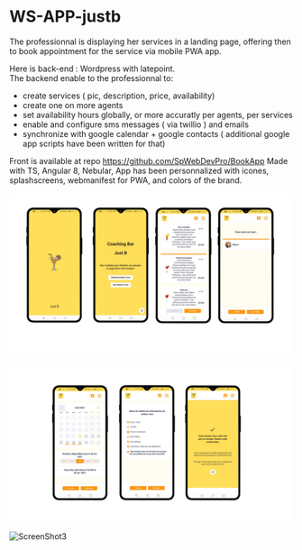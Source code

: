 # WS-APP-justb

The professionnal is displaying her services in a landing page, offering then to book appointment for the service via mobile PWA app.  

Here is back-end : Wordpress with latepoint.  
The backend enable to the professionnal to:
- create services ( pic, description, price, availability)
- create one on more agents
- set availability hours globally, or more accuratly per agents, per services
- enable and configure sms messages ( via twillio ) and emails
- synchronize with google calendar + google contacts ( additional google app scripts have been written for that)

Front is available at repo https://github.com/SpWebDevPro/BookApp
Made with TS, Angular 8, Nebular, 
App has been personnalized with icones, splashscreens, webmanifest for PWA, and colors of the brand.


![ScreenShot1](https://github.com/SpWebDevPro/WS-APP-justb/blob/master/img/3.png)  

![ScreenShot2](https://github.com/SpWebDevPro/WS-APP-justb/blob/master/img/4.png)  

![ScreenShot3](https://github.com/SpWebDevPro/WS-APP-justb/blob/master/img/ust-B-Coaching-Bar.png)  

